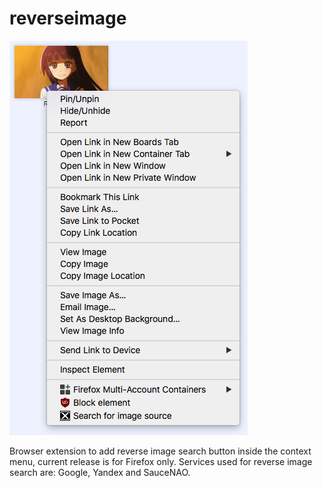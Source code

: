 # reverseimage
![Screenshot](screenshot.png)

Browser extension to add reverse image search button inside the context menu, current release is for Firefox only.
Services used for reverse image search are: Google, Yandex and SauceNAO.
